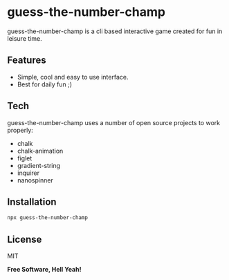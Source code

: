 # guess-the-number-champ

guess-the-number-champ is a cli based interactive game created for fun in leisure time.

## Features

- Simple, cool and easy to use interface.
- Best for daily fun ;)

## Tech

guess-the-number-champ uses a number of open source projects to work properly:

- chalk
- chalk-animation
- figlet
- gradient-string
- inquirer
- nanospinner

## Installation

```sh
npx guess-the-number-champ
```

## License

MIT

**Free Software, Hell Yeah!**
